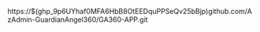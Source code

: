 https://$(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)github.com/AzAdmin-GuardianAngel360/GA360-APP.git